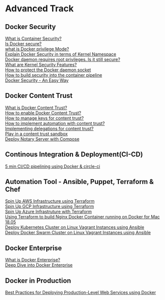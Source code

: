 # Advanced Track

## Docker Security

[What is Container Security?]()<br>
[Is Docker secure?]()<br>
[what is Docker privilege Mode?]()<br>
[Explain Docker Security in terms of Kernel Namespace]()<br>
[Docker daemon requires root privileges. Is it still secure?]()<br>
[What are Kernel Security Features?]()<br>
[How to protect the Docker daemon socket]()<br>
[How to build security into the container pipeline]()<br>
[Docker Security - An Easy Way](https://github.com/collabnix/dockerlabs/blob/master/advanced/security/README.md)

## Docker Content Trust

[ What is Docker Content Trust?]()<br>
[How to enable Docker Content Trust?]()<br>
[How to manage keys for content trust?]()<br>
[ How to implement automation with content trust?]()<br>
[ Implementing delegations for content trust?]()<br>
[Play in a content trust sandbox]()<br>
[Deploy Notary Server with Compose]()<br>



## Continous Integration & Deployment(CI-CD)

[5 min CI/CD pipelining using Docker & circle-ci](https://github.com/collabnix/dockerlabs/blob/master/advanced/ci-cd/cicd-circleci.md)

## Automation Tool - Ansible, Puppet, Terraform & Chef

[Spin Up AWS Infrastructure using Terraform](https://github.com/collabnix/dockerlabs/blob/master/automation/terraform/aws/README.md)<br>
[Spin Up GCP Infrastructure using Terraform](https://github.com/collabnix/dockerlabs/blob/master/automation/terraform/googlecloud/building-first-instance/first-docker-container/README.md)<br>
[Spin Up Azure Infrastruture with Terraform](https://github.com/collabnix/dockerlabs/tree/master/automation/terraform/azure/README.md)<br>
[Using Terraform to build Nginx Docker Container running on Docker for Mac 18.05](https://github.com/collabnix/dockerlabs/blob/master/advanced/automation/terraform/terraform-mac-nginx.md)<br>
[Deploy Kubernetes Cluster on Linux Vagrant Instances using Ansible](https://github.com/collabnix/dockerlabs/blob/master/automation/vagrant/kubernetes/README.md)<br>
[Deploy Docker Swarm Cluster on Linux Vagrant Instances using Ansible](https://github.com/collabnix/dockerlabs/blob/master/automation/vagrant/swarm/README.md)

## Docker Enterprise 

[What is Docker Enterprise?]()<br>
[Deep Dive into Docker Enterprise]()<br>



## Docker in Production

[Best Practices for Deploying Production-Level Web Services using Docker](https://github.com/collabnix/dockerlabs/blob/master/advanced/bestpractices/docker-in-production-1.md)
